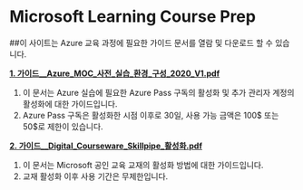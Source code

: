 # Microsoft Learning Course Prep

##이 사이트는 Azure 교육 과정에 필요한 가이드 문서를 열람 및 다운로드 할 수 있습니다.

[**1. 가이드__Azure_MOC_사전_실습_환경_구성_2020_V1.pdf**](http://gitlab.skillsupport.co.kr/Azure/azure-course-prep/blob/master/_%EA%B0%80%EC%9D%B4%EB%93%9C__Azure_MOC_%EC%82%AC%EC%A0%84_%EC%8B%A4%EC%8A%B5_%ED%99%98%EA%B2%BD_%EA%B5%AC%EC%84%B1_2020_V1.pdf "클릭")
1.  이 문서는 Azure 실습에 필요한 Azure Pass 구독의 활성화 및 추가 관리자 계정의 활성화에 대한 가이드입니다.
1. Azure Pass 구독은 활성화한 시점 이후로 30일, 사용 가능 금액은 100$ 또는 50$로 제한이 있습니다.

[**2. 가이드__Digital_Courseware_Skillpipe_활성화.pdf**](https://github.com/SkillSupport/CoursePrep/blob/master/%5B%EA%B0%80%EC%9D%B4%EB%93%9C%5D%20Digital%20Courseware%20Skillpipe%20%ED%99%9C%EC%84%B1%ED%99%94.pdf "클릭")

1. 이 문서는 Microsoft 공인 교육 교재의 활성화 방법에 대한 가이드입니다.
1. 교재 활성화 이후 사용 기간은 무제한입니다.

